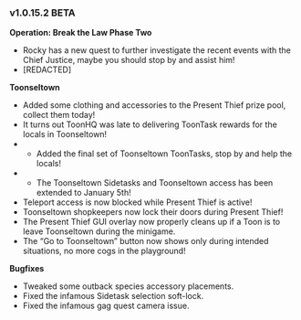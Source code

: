 ### v1.0.15.2 BETA

**Operation: Break the Law Phase Two**
- Rocky has a new quest to further investigate the recent events with the Chief Justice, maybe you should stop by and assist him!
- [REDACTED]

**Toonseltown**
- Added some clothing and accessories to the Present Thief prize pool, collect them today!
- It turns out ToonHQ was late to delivering ToonTask rewards for the locals in Toonseltown!
- - Added the final set of Toonseltown ToonTasks, stop by and help the locals!
- - The Toonseltown Sidetasks and Toonseltown access has been extended to January 5th!
- Teleport access is now blocked while Present Thief is active!
- Toonseltown shopkeepers now lock their doors during Present Thief!
- The Present Thief GUI overlay now properly cleans up if a Toon is to leave Toonseltown during the minigame.
- The “Go to Toonseltown” button now shows only during intended situations, no more cogs in the playground!

**Bugfixes**
- Tweaked some outback species accessory placements.
- Fixed the infamous Sidetask selection soft-lock.
- Fixed the infamous gag quest camera issue.